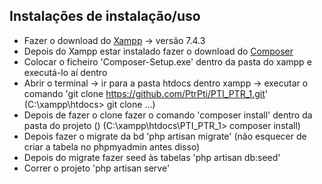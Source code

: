 ## Instalações de instalação/uso

- Fazer o download do [Xampp](https://www.apachefriends.org/download.html) -> versão 7.4.3
- Depois do Xampp estar instalado fazer o download do [Composer](https://getcomposer.org/download/)
- Colocar o ficheiro 'Composer-Setup.exe' dentro da pasta do xampp e executá-lo aí dentro
- Abrir o terminal -> ir para a pasta htdocs dentro xampp -> executar o comando 'git clone https://github.com/PtrPti/PTI_PTR_1.git'
    (C:\xampp\htdocs> git clone ...)
- Depois de fazer o clone fazer o comando 'composer install' dentro da pasta do projeto ()
    (C:\xampp\htdocs\PTI_PTR_1> composer install)
- Depois fazer o migrate da bd 'php artisan migrate' (não esquecer de criar a tabela no phpmyadmin antes disso)
- Depois do migrate fazer seed às tabelas 'php artisan db:seed'
- Correr o projeto 'php artisan serve'
